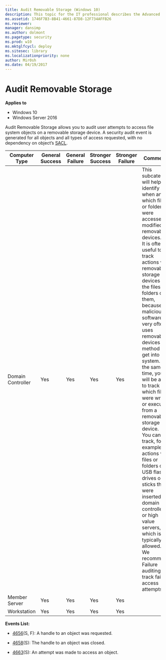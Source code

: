 ```yaml
---
title: Audit Removable Storage (Windows 10)
description: This topic for the IT professional describes the Advanced Security Audit policy setting, Audit Removable Storage, which determines when there is a read or a write to a removable drive.
ms.assetid: 1746F7B3-8B41-4661-87D8-12F734AFFB26
ms.reviewer: 
manager: dansimp
ms.author: dolmont
ms.pagetype: security
ms.prod: w10
ms.mktglfcycl: deploy
ms.sitesec: library
ms.localizationpriority: none
author: Mir0sh
ms.date: 04/19/2017
---
```


# Audit Removable Storage

**Applies to**
-   Windows 10
-   Windows Server 2016


Audit Removable Storage allows you to audit user attempts to access file system objects on a removable storage device. A security audit event is generated for all objects and all types of access requested, with no dependency on object’s [SACL](https://msdn.microsoft.com/library/windows/desktop/aa374872(v=vs.85).aspx).

| Computer Type     | General Success | General Failure | Stronger Success | Stronger Failure | Comments                                                                                                                                                                                                                                                                                                                                                                                                                                                                                                                                                                                                                                                                                                                         |
|-------------------|-----------------|-----------------|------------------|------------------|----------------------------------------------------------------------------------------------------------------------------------------------------------------------------------------------------------------------------------------------------------------------------------------------------------------------------------------------------------------------------------------------------------------------------------------------------------------------------------------------------------------------------------------------------------------------------------------------------------------------------------------------------------------------------------------------------------------------------------|
| Domain Controller | Yes             | Yes             | Yes              | Yes              | This subcategory will help identify when and which files or folders were accessed or modified on removable devices.<br>It is often useful to track actions with removable storage devices and the files or folders on them, because malicious software very often uses removable devices as a method to get into the system. At the same time, you will be able to track which files were written or executed from a removable storage device.<br>You can track, for example, actions with files or folders on USB flash drives or sticks that were inserted into domain controllers or high value servers, which is typically not allowed. <br>We recommend Failure auditing to track failed access attempts. |
| Member Server     | Yes             | Yes             | Yes              | Yes              |                                                                                                                                                                                                                                                                                                                                                                                                                                                                                                                                                                                                                                                                                                                                  |
| Workstation       | Yes             | Yes             | Yes              | Yes              |                                                                                                                                                                                                                                                                                                                                                                                                                                                                                                                                                                                                                                                                                                                                  |

**Events List:**

-   [4656](event-4656.md)(S, F): A handle to an object was requested.

-   [4658](event-4658.md)(S): The handle to an object was closed.

-   [4663](event-4663.md)(S): An attempt was made to access an object.



